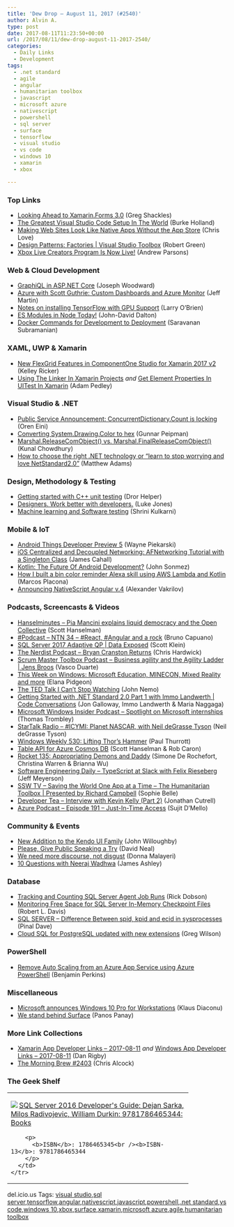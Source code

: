 ```yaml
---
title: 'Dew Drop – August 11, 2017 (#2540)'
author: Alvin A.
type: post
date: 2017-08-11T11:23:50+00:00
url: /2017/08/11/dew-drop-august-11-2017-2540/
categories:
  - Daily Links
  - Development
tags:
  - .net standard
  - agile
  - angular
  - humanitarian toolbox
  - javascript
  - microsoft azure
  - nativescript
  - powershell
  - sql server
  - surface
  - tensorflow
  - visual studio
  - vs code
  - windows 10
  - xamarin
  - xbox

---
```

### <a name="top"></a>Top Links

  * <a href="https://visualstudiomagazine.com/articles/2017/08/01/xamarinforms3_0.aspx" target="_blank">Looking Ahead to Xamarin.Forms 3.0</a> (Greg Shackles)
  * <a href="https://medium.com/burke-knows-words/the-greatest-visual-studio-code-setup-in-the-world-22aa30fb8e8f?source=rss----4589066e7886---4" target="_blank">The Greatest Visual Studio Code Setup In The World</a> (Burke Holland)
  * <a href="http://www.c-sharpcorner.com/article/making-web-sites-look-like-native-apps-without-the-app-store/?utm_content=buffer289eb&utm_medium=social&utm_source=twitter.com&utm_campaign=buffer" target="_blank">Making Web Sites Look Like Native Apps Without the App Store</a> (Chris Love)
  * <a href="https://channel9.msdn.com/Shows/Visual-Studio-Toolbox/Design-Patterns-Factories?WT.mc_id=DX_MVP4025064" target="_blank">Design Patterns: Factories | Visual Studio Toolbox</a> (Robert Green)
  * <a href="http://blogs.windows.com/buildingapps/2017/08/10/xbox-live-creators-program-now-live/?WT.mc_id=DX_MVP4025064" target="_blank">Xbox Live Creators Program Is Now Live!</a> (Andrew Parsons)



### <a name="web"></a>Web & Cloud Development

  * <a href="http://josephwoodward.co.uk/2017/08/graphiql-in-asp-net-core" target="_blank">GraphiQL in ASP.NET Core</a> (Joseph Woodward)
  * <a href="http://www.infoq.com/news/2017/08/azure-dash-monitor?utm_campaign=infoq_content&utm_source=infoq&utm_medium=feed&utm_term=global" target="_blank">Azure with Scott Guthrie: Custom Dashboards and Azure Monitor</a> (Jeff Martin)
  * <a href="http://www.knowing.net/index.php/2017/08/10/notes-on-installing-tensorflow-with-gpu-support/" target="_blank">Notes on installing TensorFlow with GPU Support</a> (Larry O&#8217;Brien)
  * <a href="http://blogs.windows.com/msedgedev/2017/08/10/es-modules-node-today/?WT.mc_id=DX_MVP4025064" target="_blank">ES Modules in Node Today!</a> (John-David Dalton)
  * <a href="https://dzone.com/articles/docker-commands-for-development-to-deployment?utm_medium=feed&utm_source=feedpress.me&utm_campaign=Feed%3A+dzone%2Fdevops" target="_blank">Docker Commands for Development to Deployment</a> (Saravanan Subramanian)



### <a name="silverlight"></a>XAML, UWP & Xamarin

  * <a href="http://our.componentone.com/2017/08/10/new-flexgrid-features-in-componentone-studio-for-xamarin-2017-v2/" target="_blank">New FlexGrid Features in ComponentOne Studio for Xamarin 2017 v2</a> (Kelley Ricker)
  * <a href="https://xamarinhelp.com/xamarin-linker/" target="_blank">Using The Linker In Xamarin Projects</a> _and_ <a href="https://xamarinhelp.com/get-element-properties-uitest-xamarin/" target="_blank">Get Element Properties In UITest In Xamarin</a> (Adam Pedley)



### <a name="dotnet"></a>Visual Studio & .NET

  * <a href="http://feedproxy.google.com/~r/AyendeRahien/~3/rEgxvyFwGzA/public-service-announcement-concurrentdictionary-count-is-locking" target="_blank">Public Service Announcement: ConcurrentDictionary.Count is locking</a> (Oren Eini)
  * <a href="http://feedproxy.google.com/~r/gunnarpeipman/~3/sQFtC_NQ-dE/" target="_blank">Converting System.Drawing.Color to hex</a> (Gunnar Peipman)
  * <a href="http://feedproxy.google.com/~r/kunal2383/~3/avjMR20MaY8/marshal-release-com-object.html" target="_blank">Marshal.ReleaseComObject() vs. Marshal.FinalReleaseComObject()</a> (Kunal Chowdhury)
  * <a href="https://blogs.endjin.com/2017/08/how-to-choose-the-right-net-technology-or-learn-to-stop-worrying-and-love-netstandard2-0/" target="_blank">How to choose the right .NET technology or “learn to stop worrying and love NetStandard2.0”</a> (Matthew Adams)



### <a name="design"></a>Design, Methodology & Testing

  * <a href="https://helpercode.com/2017/08/10/getting-started-with-c-unit-testing/" target="_blank">Getting started with C++ unit testing</a> (Dror Helper)
  * <a href="http://feedproxy.google.com/~r/boogiesbc/~3/biC83G9ka3k/" target="_blank">Designers. Work better with developers.</a> (Luke Jones)
  * <a href="http://shrinik.blogspot.com/2017/08/machine-learning-and-software-testing.html" target="_blank">Machine learning and Software testing</a> (Shrini Kulkarni)



### <a name="mobile"></a>Mobile & IoT

  * <a href="http://feedproxy.google.com/~r/blogspot/hsDu/~3/xwqvXrtHQtA/android-things-developer-preview-5.html" target="_blank">Android Things Developer Preview 5</a> (Wayne Piekarski)
  * <a href="https://www.toptal.com/ios/afnetworking-tutorial-with-a-singleton-class" target="_blank">iOS Centralized and Decoupled Networking: AFNetworking Tutorial with a Singleton Class</a> (James Cahall)
  * <a href="https://simpleprogrammer.com/2017/08/10/kotlin-future-android-development/" target="_blank">Kotlin: The Future Of Android Development?</a> (John Sonmez)
  * <a href="https://twilioinc.wpengine.com/2017/08/how-i-built-a-bin-colour-reminder-alexa-skill-using-aws-lambda-and-kotlin.html" target="_blank">How I built a bin color reminder Alexa skill using AWS Lambda and Kotlin</a> (Marcos Placona)
  * <a href="https://www.nativescript.org/blog/announcing-nativescript-angular-v.4" target="_blank">Announcing NativeScript Angular v.4</a> (Alexander Vakrilov)



### <a name="podcasts"></a>Podcasts, Screencasts & Videos

  * <a href="http://www.hanselminutes.com/default.aspx?ShowID=18579" target="_blank">Hanselminutes &#8211; Pia Mancini explains liquid democracy and the Open Collective</a> (Scott Hanselman)
  * <a href="http://feedproxy.google.com/~r/elbruno/~3/9Z7i0ZjHqQU/" target="_blank">#Podcast – NTN 34 – #React, #Angular and a rock</a> (Bruno Capuano)
  * <a href="https://channel9.msdn.com/Shows/Data-Exposed/SQL-Server-2017-Adaptive-QP?WT.mc_id=DX_MVP4025064" target="_blank">SQL Server 2017 Adaptive QP | Data Exposed</a> (Scott Klein)
  * <a href="http://nerdist.nerdistind.libsynpro.com/bryan-cranston-returns-0" target="_blank">The Nerdist Podcast &#8211; Bryan Cranston Returns</a> (Chris Hardwick)
  * <a href="http://scrummastertoolbox.libsyn.com/business-agility-and-the-agility-ladder-jens-broos" target="_blank">Scrum Master Toolbox Podcast &#8211; Business agility and the Agility Ladder | Jens Broos</a> (Vasco Duarte)
  * <a href="http://blogs.windows.com/windowsexperience/2017/08/10/week-windows-microsoft-education-minecon-mixed-reality/?WT.mc_id=DX_MVP4025064" target="_blank">This Week on Windows: Microsoft Education, MINECON, Mixed Reality and more</a> (Elana Pidgeon)
  * <a href="https://www.inc.com/john-nemo/the-ted-talk-i-cant-stop-watching.html" target="_blank">The TED Talk I Can&#8217;t Stop Watching</a> (John Nemo)
  * <a href="https://channel9.msdn.com/Shows/Code-Conversations/Getting-Started-with-NET-Standard-20-Part-1-with-Immo-Landwerth?WT.mc_id=DX_MVP4025064" target="_blank">Getting Started with .NET Standard 2.0 Part 1 with Immo Landwerth | Code Conversations</a> (Jon Galloway, Immo Landwerth & Maria Naggaga)
  * <a href="http://windowsinsider.mpsn.libsynpro.com/spotlight-on-microsoft-internships" target="_blank">Microsoft Windows Insider Podcast &#8211; Spotlight on Microsoft internships</a> (Thomas Trombley)
  * <a href="https://soundcloud.com/startalk/icymi-planet-nascar-with-neil-degrasse-tyson" target="_blank">StarTalk Radio &#8211; #ICYMI: Planet NASCAR, with Neil deGrasse Tyson</a> (Neil deGrasse Tyson)
  * <a href="https://www.thurrott.com/podcasts/windows-weekly/132734/windows-weekly-530-lifting-thors-hammer" target="_blank">Windows Weekly 530: Lifting Thor’s Hammer</a> (Paul Thurrott)
  * <a href="https://channel9.msdn.com/Shows/Azure-Friday/Table-API-for-Azure-Cosmos-DB?WT.mc_id=DX_MVP4025064" target="_blank">Table API for Azure Cosmos DB</a> (Scott Hanselman & Rob Caron)
  * <a href="http://relay.fm/rocket/135" target="_blank">Rocket 135: Appropriating Demons and Daddy</a> (Simone De Rochefort, Christina Warren & Brianna Wu)
  * <a href="http://softwareengineeringdaily.com/2017/08/11/typescript-at-slack-with-felix-rieseberg/" target="_blank">Software Engineering Daily &#8211; TypeScript at Slack with Felix Rieseberg</a> (Jeff Meyerson)
  * <a href="https://tv.ssw.com/7182/saving-the-world-one-app-at-a-time-the-humanitarian-toolbox-richard-campbell" target="_blank">SSW TV &#8211; Saving the World One App at a Time – The Humanitarian Toolbox | Presented by Richard Campbell</a> (Sophie Belle)
  * <a href="http://developertea.simplecast.fm/episodes/80587-interview-with-kevin-kelly-part-2" target="_blank">Developer Tea &#8211; Interview with Kevin Kelly (Part 2)</a> (Jonathan Cutrell)
  * <a href="http://azpodcast.azurewebsites.net/post/Episode-191-Just-In-Time-Access" target="_blank">Azure Podcast &#8211; Episode 191 &#8211; Just-In-Time Access</a> (Sujit D&#8217;Mello)



### <a name="events"></a>Community & Events

  * <a href="http://www.telerik.com/blogs/new-addition-to-the-kendo-ui-family" target="_blank">New Addition to the Kendo UI Family</a> (John Willoughby)
  * <a href="https://medium.com/@reverentgeek/please-give-public-speaking-a-try-c90c539012d5?source=rss-b3f236ab1a75------2" target="_blank">Please, Give Public Speaking a Try</a> (David Neal)
  * <a href="https://medium.com/@lindydonna/we-need-more-discourse-not-disgust-3526ebd5ffce?source=rss-3564d874ec65------2" target="_blank">We need more discourse, not disgust</a> (Donna Malayeri)
  * <a href="http://www.imaginativeuniversal.com/blog/2017/08/10/10-questions-with-neeraj-wadhwa/" target="_blank">10 Questions with Neeraj Wadhwa</a> (James Ashley)



### <a name="sql"></a>Database

  * <a href="http://feedproxy.google.com/~r/MSSQLTips-LatestSqlServerTips/~3/qVFsp_cYVd8/tip.asp" target="_blank">Tracking and Counting SQL Server Agent Job Runs</a> (Rick Dobson)
  * <a href="http://feedproxy.google.com/~r/MSSQLTips-LatestSqlServerTips/~3/65wFfNtC9v4/tip.asp" target="_blank">Monitoring Free Space for SQL Server In-Memory Checkpoint Files</a> (Robert L. Davis)
  * <a href="https://blog.sqlauthority.com/2017/08/11/sql-server-difference-spid-kpid-ecid-sysprocesses/" target="_blank">SQL SERVER – Difference Between spid, kpid and ecid in sysprocesses</a> (Pinal Dave)
  * <a href="http://feedproxy.google.com/~r/ClPlBl/~3/G94uLFU4sf4/Cloud-SQL-for-PostgreSQL-updated-with-new-extensions.html" target="_blank">Cloud SQL for PostgreSQL updated with new extensions</a> (Greg Wilson)



### <a name="ps"></a>PowerShell

  * <a href="https://blogs.msdn.microsoft.com/benjaminperkins/2017/08/10/remove-auto-scaling-from-an-azure-app-service-using-azure-powershell/" target="_blank">Remove Auto Scaling from an Azure App Service using Azure PowerShell</a> (Benjamin Perkins)



### <a name="misc"></a>Miscellaneous

  * <a href="http://blogs.windows.com/business/2017/08/10/microsoft-announces-windows-10-pro-workstations/?WT.mc_id=DX_MVP4025064" target="_blank">Microsoft announces Windows 10 Pro for Workstations</a> (Klaus Diaconu)
  * <a href="http://blogs.windows.com/devices/2017/08/10/stand-behind-surface/?WT.mc_id=DX_MVP4025064" target="_blank">We stand behind Surface</a> (Panos Panay)



### <a name="links"></a>More Link Collections

  * <a href="https://www.allaboutxamarin.com/2017/08/xamarin-app-developer-links-2017-08-11/" target="_blank">Xamarin App Developer Links &#8211; 2017-08-11</a> _and_ <a href="https://www.windowsappdev.com/2017/08/windows-app-developer-links-2017-08-11/" target="_blank">Windows App Developer Links &#8211; 2017-08-11</a> (Dan Rigby)
  * <a href="http://feedproxy.google.com/~r/ReflectivePerspective/~3/CNAuZ-G25dA/" target="_blank">The Morning Brew #2403</a> (Chris Alcock)



### <a name="shelf"></a>The Geek Shelf

<div class="wlWriterEditableSmartContent" id="scid:7dc1bd33-94bd-46fd-a20b-0131235bcd47:8e2d10b5-99b0-463a-937e-d5d5205007ce" style="margin: 0px; padding: 0px; float: none; display: inline;">
  <table cellspacing="0" cellpadding="2" width="400" border="0" unselectable="on">
    <tr>
      <td valign="top" width="400">
        <p>
          <a title="SQL Server 2016 Developer&#39;s Guide: Dejan Sarka, Milos Radivojevic, William Durkin: 9781786465344: Books" href="http://www.amazon.com/exec/obidos/ASIN/1786465345/amavin-20"><img data-recalc-dims="1" decoding="async" src="https://i0.wp.com/images-na.ssl-images-amazon.com/images/I/513suxH84tL._AC_US218_.jpg?w=660&#038;ssl=1" border="0" align="left" style="float:left" />SQL Server 2016 Developer's Guide: Dejan Sarka, Milos Radivojevic, William Durkin: 9781786465344: Books</a>
        </p>
        
        <p>
          <b>ISBN</b>: 1786465345<br /><b>ISBN-13</b>: 9781786465344
        </p>
      </td>
    </tr>
  </table>
</div>



<div class="wlWriterEditableSmartContent" id="scid:77ECF5F8-D252-44F5-B4EB-D463C5396A79:deea6399-c4ce-496b-a47d-dbabc8478f66" style="margin: 0px; padding: 0px; float: none; display: inline;">
  del.icio.us Tags: <a href="http://del.icio.us/popular/visual+studio" rel="tag">visual studio</a>,<a href="http://del.icio.us/popular/sql+server" rel="tag">sql server</a>,<a href="http://del.icio.us/popular/tensorflow" rel="tag">tensorflow</a>,<a href="http://del.icio.us/popular/angular" rel="tag">angular</a>,<a href="http://del.icio.us/popular/nativescript" rel="tag">nativescript</a>,<a href="http://del.icio.us/popular/javascript" rel="tag">javascript</a>,<a href="http://del.icio.us/popular/powershell" rel="tag">powershell</a>,<a href="http://del.icio.us/popular/.net+standard" rel="tag">.net standard</a>,<a href="http://del.icio.us/popular/vs+code" rel="tag">vs code</a>,<a href="http://del.icio.us/popular/windows+10" rel="tag">windows 10</a>,<a href="http://del.icio.us/popular/xbox" rel="tag">xbox</a>,<a href="http://del.icio.us/popular/surface" rel="tag">surface</a>,<a href="http://del.icio.us/popular/xamarin" rel="tag">xamarin</a>,<a href="http://del.icio.us/popular/microsoft+azure" rel="tag">microsoft azure</a>,<a href="http://del.icio.us/popular/agile" rel="tag">agile</a>,<a href="http://del.icio.us/popular/humanitarian+toolbox" rel="tag">humanitarian toolbox</a>
</div>